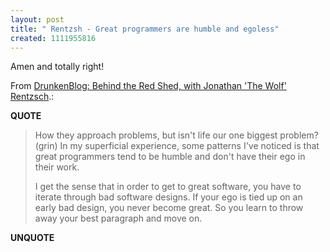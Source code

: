 ```yaml
---
layout: post
title: " Rentzsh - Great programmers are humble and egoless"
created: 1111955816
---
```

<p>Amen and totally right!</p> <p>From <a href="http://www.drunkenblog.com/drunkenblog-archives/000513.html">DrunkenBlog: Behind the Red Shed, with Jonathan 'The Wolf' Rentzsch</a>.:</p>
<p><b>QUOTE</b></p><blockquote><p>How they approach problems, but isn't life our one biggest problem? (grin) In my superficial experience, some patterns I've noticed is that great programmers tend to be humble and don't have their ego in their work.</p>

<p>I get the sense that in order to get to great software, you have to iterate through bad software designs. If your ego is tied up on an early bad design, you never become great. So you learn to throw away your best paragraph and move on.</p></blockquote><p><b>UNQUOTE</b></p>



